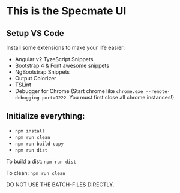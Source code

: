 # This is the Specmate UI

## Setup VS Code

Install some extensions to make your life easier:

- Angular v2 TyzeScript Snippets
- Bootstrap 4 & Font awesome snippets
- NgBootstrap Snippets
- Output Colorizer
- TSLint
- Debugger for Chrome (Start chrome like ```chrome.exe --remote-debugging-port=9222```. You must first close all chrome instances!)

## Initialize everything:

- ```npm install```
- ```npm run clean```
- ```npm run build-copy```
- ```npm run dist```

To build a dist: ```npm run dist```

To clean: ```npm run clean```

DO NOT USE THE BATCH-FILES DIRECTLY.